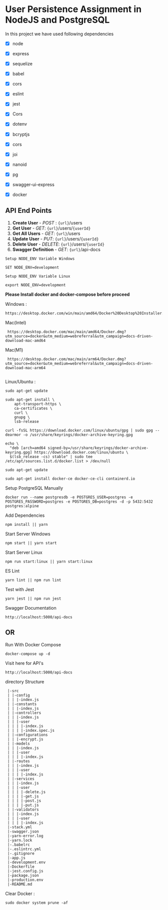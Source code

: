 # User Persistence Assignment in NodeJS and PostgreSQL 

In this project we have used following dependencies

- [x] node 
- [x] express 
- [x] sequelize
- [x] babel
- [x] cors
- [x] eslint
- [x] jest
- [x] Cors
- [x] dotenv  
- [x] bcryptjs  
- [x] cors  
- [x] joi  
- [x] nanoid  
- [x] pg  
- [x] swagger-ui-express  
- [x] docker


## API End Points

1. __Create User__ - _POST_ : `{url}`/users 
2. __Get User__ -  _GET_: `{url}`/users/`{userId}`
3. __Get All Users__ - _GET_: `{url}`/users
4. __Update User__ - _PUT_: `{url}`/users/`{userId}`
5. __Delete User__ - _DELETE_: `{url}`/users/`{userId}`
6. __Swagger Definition__ - _GET_: `{url}`/api-docs



`Setup NODE_ENV Variable Windows` 

```
SET NODE_ENV=development
```

`Setup NODE_ENV Variable Linux` 

```
export NODE_ENV=development
```

**Please Install docker and docker-compose before proceed**

Windows : 
```
https://desktop.docker.com/win/main/amd64/Docker%20Desktop%20Installer.exe
```
Mac(Intel)
```
 https://desktop.docker.com/mac/main/amd64/Docker.dmg?utm_source=docker&utm_medium=webreferral&utm_campaign=docs-driven-download-mac-amd64

```
Mac(M1)
```
 https://desktop.docker.com/mac/main/arm64/Docker.dmg?utm_source=docker&utm_medium=webreferral&utm_campaign=docs-driven-download-mac-arm64


```
Linux/Ubuntu :
```
sudo apt-get update

sudo apt-get install \
    apt-transport-https \
    ca-certificates \
    curl \
    gnupg \
    lsb-release

curl -fsSL https://download.docker.com/linux/ubuntu/gpg | sudo gpg --dearmor -o /usr/share/keyrings/docker-archive-keyring.gpg

echo \
  "deb [arch=amd64 signed-by=/usr/share/keyrings/docker-archive-keyring.gpg] https://download.docker.com/linux/ubuntu \
  $(lsb_release -cs) stable" | sudo tee /etc/apt/sources.list.d/docker.list > /dev/null

sudo apt-get update

sudo apt-get install docker-ce docker-ce-cli containerd.io

```
Setup PostgreSQL Manually

```
docker run --name postgresdb -e POSTGRES_USER=postgres -e POSTGRES_PASSWORD=postgres -e POSTGRES_DB=postgres -d -p 5432:5432 postgres:alpine
```

Add Dependencies

```
npm install || yarn
```

Start Server Windows
```
npm start || yarn start
```

Start Server Linux
```
npm run start:linux || yarn start:linux
```

ES Lint

```
yarn lint || npm run lint
```

Test with Jest

```
yarn jest || npm run jest
```

Swagger Documentation

```
http://localhost:5000/api-docs
```
## OR

Run With Docker Compose

```
docker-compose up -d
```


Visit here for API's

```
http://localhost:5000/api-docs
```




directory Structure
```
 |-src
 | |-config
 | | |-index.js
 | |-constants
 | | |-index.js
 | |-controllers
 | | |-index.js
 | | |-user
 | | | |-index.js
 | | | |-index.spec.js
 | |-configurations
 | | |-encrypt.js
 | |-models
 | | |-index.js
 | | |-user
 | | | |-index.js
 | |-routes
 | | |-index.js
 | | |-user
 | | | |-index.js
 | |-services
 | | |-index.js
 | | |-user
 | | | |-delete.js
 | | | |-get.js
 | | | |-post.js
 | | | |-put.js
 | |-validators
 | | |-index.js
 | | |-user
 | | | |-index.js
 |-stack.yml
 |-swagger.json
 |-yarn-error.log
 |-yarn.lock
 |-.babelrc
 |-.eslintrc.yml
 |-.gitignore
 |-app.js
 |-development.env
 |-Dockerfile
 |-jest.config.js
 |-package.json
 |-production.env
 |-README.md
 ```

Clear Docker :

```sudo docker system prune -af```